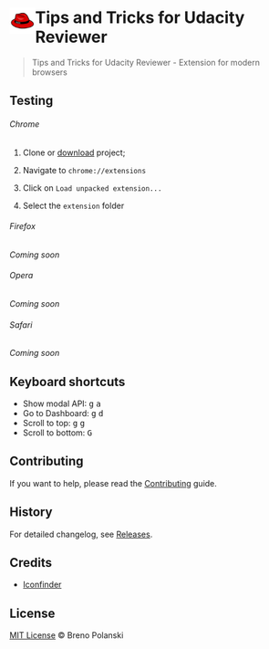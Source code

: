 # <img src="extension/images/icon-128.png" width="45" align="left"> Tips and Tricks for Udacity Reviewer

> Tips and Tricks for Udacity Reviewer - Extension for modern browsers

## Testing

###### Chrome

1. Clone or [download](https://github.com/brenopolanski/tips-tricks-for-udacity-reviewer/archive/master.zip) project;

2. Navigate to `chrome://extensions`

3. Click on `Load unpacked extension...`

4. Select the `extension` folder

###### Firefox

*Coming soon*

###### Opera

*Coming soon*

###### Safari

*Coming soon*

## Keyboard shortcuts

- Show modal API: <kbd>g</kbd> <kbd>a</kbd>
- Go to Dashboard: <kbd>g</kbd> <kbd>d</kbd>
- Scroll to top: <kbd>g</kbd> <kbd>g</kbd>
- Scroll to bottom: <kbd>G</kbd>

## Contributing

If you want to help, please read the [Contributing](https://github.com/brenopolanski/tips-tricks-for-udacity-reviewer/blob/master/CONTRIBUTING.md) guide.

## History

For detailed changelog, see [Releases](https://github.com/brenopolanski/tips-tricks-for-udacity-reviewer/releases).

## Credits

* [Iconfinder](https://www.iconfinder.com/icons/7110/fedora_hat_red_icon)

## License

[MIT License](http://brenopolanski.mit-license.org/) © Breno Polanski
